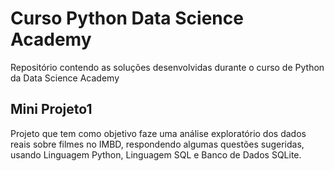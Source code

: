 # Curso Python Data Science Academy
Repositório contendo as soluções desenvolvidas durante o curso de Python da Data Science Academy

## Mini Projeto1 
Projeto que tem como objetivo faze uma análise exploratório dos dados reais sobre filmes no IMBD, respondendo algumas questões sugeridas, usando Linguagem Python, Linguagem SQL e Banco de Dados SQLite.

